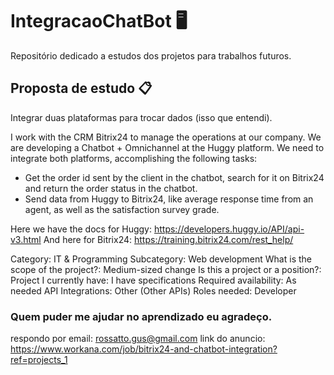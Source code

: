 # IntegracaoChatBot 🖥️
Repositório dedicado a estudos dos projetos para trabalhos futuros.
## Proposta de estudo 📋
Integrar duas plataformas para trocar dados (isso que entendi).

I work with the CRM Bitrix24 to manage the operations at our company. We are developing a Chatbot + Omnichannel at the Huggy platform. We need to integrate both platforms, accomplishing the following tasks:
- Get the order id sent by the client in the chatbot, search for it on Bitrix24 and return the order status in the chatbot.
- Send data from Huggy to Bitrix24, like average response time from an agent, as well as the satisfaction survey grade.

Here we have the docs for Huggy: https://developers.huggy.io/API/api-v3.html
And here for Bitrix24: https://training.bitrix24.com/rest_help/

Category: IT & Programming
Subcategory: Web development
What is the scope of the project?: Medium-sized change
Is this a project or a position?: Project
I currently have: I have specifications
Required availability: As needed
API Integrations: Other (Other APIs)
Roles needed: Developer

### Quem puder me ajudar no aprendizado eu agradeço.
respondo por email: rossatto.gus@gmail.com
link do anuncio: https://www.workana.com/job/bitrix24-and-chatbot-integration?ref=projects_1
